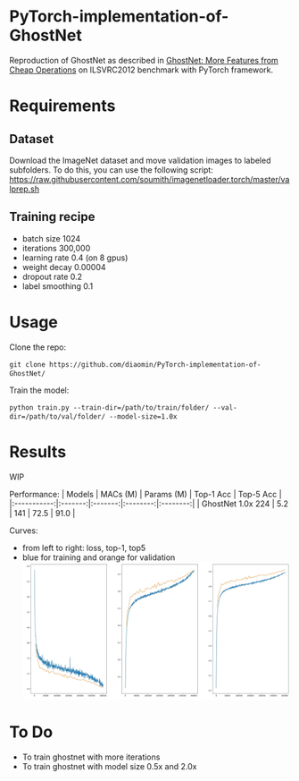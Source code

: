 # PyTorch-implementation-of-GhostNet
Reproduction of GhostNet as described in [GhostNet: More Features from Cheap Operations](https://arxiv.org/abs/1911.11907) on ILSVRC2012 benchmark with PyTorch framework.

# Requirements

## Dataset
Download the ImageNet dataset and move validation images to labeled subfolders. To do this, you can use the following script: https://raw.githubusercontent.com/soumith/imagenetloader.torch/master/valprep.sh

## Training recipe
* batch size 1024
* iterations 300,000
* learning rate 0.4 (on 8 gpus)
* weight decay 0.00004
* dropout rate 0.2 
* label smoothing 0.1 

# Usage
Clone the repo:
```
git clone https://github.com/diaomin/PyTorch-implementation-of-GhostNet/
```
Train the model:
```
python train.py --train-dir=/path/to/train/folder/ --val-dir=/path/to/val/folder/ --model-size=1.0x
```

# Results
WIP

Performance:
| Models | MACs (M) | Params (M) | Top-1 Acc | Top-5 Acc |
|:-----------:|:-------:|:-------:|:--------:|:--------:|
| GhostNet 1.0x 224 | 5.2 | 141 | 72.5 | 91.0 |

Curves:
* from left to right: loss, top-1, top5
* blue for training and orange for validation
![training curves](https://github.com/diaomin/PyTorch-implementation-of-GhostNet/blob/master/training%20curves.jpg)

# To Do
* To train ghostnet with more iterations
* To train ghostnet with model size 0.5x and 2.0x


